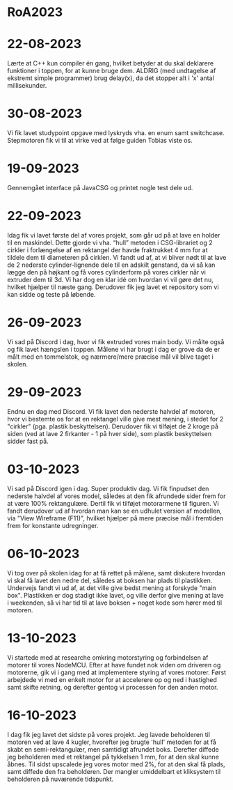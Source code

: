 # RoA2023

# 22-08-2023
Lærte at C++ kun compiler én gang, hvilket betyder at du skal deklarere funktioner i toppen, for at kunne bruge dem.
ALDRIG (med undtagelse af ekstremt simple programmer) brug delay(x), da det stopper alt i 'x' antal millisekunder.

# 30-08-2023
Vi fik lavet studypoint opgave med lyskryds vha. en enum samt switchcase. Stepmotoren fik vi til at virke ved at følge guiden Tobias viste os.


# 19-09-2023
Gennemgået interface på JavaCSG og printet nogle test dele ud.

# 22-09-2023
Idag fik vi lavet første del af vores projekt, som går ud på at lave en holder til en maskindel. Dette gjorde vi vha. “hull” metoden i CSG-librariet og 2 cirkler i forlængelse af en rektangel der havde fraktrukket 4 mm for at tildele dem til diameteren på cirklen. Vi fandt ud af, at vi bliver nødt til at lave de 2 nederste cylinder-lignende dele til en adskilt genstand, da vi så kan lægge den på højkant og få vores cylinderform på vores cirkler når vi extruder dem til 3d. Vi har dog en klar idé om hvordan vi vil gøre det nu, hvilket hjælper til næste gang. Derudover fik jeg lavet et repository som vi kan sidde og teste på løbende.

# 26-09-2023
Vi sad på Discord i dag, hvor vi fik extruded vores main body. Vi målte også og fik lavet hængslen i toppen. Målene vi har brugt i dag er grove da de er målt med en tommelstok, og nærmere/mere præcise mål vil blive taget i skolen. 

# 29-09-2023
Endnu en dag med Discord. Vi fik lavet den nederste halvdel af motoren, hvor vi bestemte os for at en rektangel ville give mest mening, i stedet for 2 "cirkler" (pga. plastik beskyttelsen). Derudover fik vi tilføjet de 2 kroge på siden (ved at lave 2 firkanter - 1 på hver side), som plastik beskyttelsen sidder fast på.

# 03-10-2023
Vi sad på Discord igen i dag. Super produktiv dag. Vi fik finpudset den nederste halvdel af vores model, således at den fik afrundede sider frem for at være 100% rektangulære. Dertil fik vi tilføjet motorarmene til figuren. Vi fandt derudover ud af hvordan man kan se en udhulet version af modellen, via "View Wireframe (F11)", hvilket hjælper på mere præcise mål i fremtiden frem for konstante udregninger.

# 06-10-2023
Vi tog over på skolen idag for at få rettet på målene, samt diskutere hvordan vi skal få lavet den nedre del, således at boksen har plads til plastikken. Undervejs fandt vi ud af, at det ville give bedst mening at forskyde "main box". Plastikken er dog stadigt ikke lavet, og ville derfor give mening at lave i weekenden, så vi har tid til at lave boksen + noget kode som hører med til motoren.

# 13-10-2023
Vi startede med at researche omkring motorstyring og forbindelsen af motorer til vores NodeMCU. Efter at have fundet nok viden om driveren og motorerne, gik vi i gang med at implementere styring af vores motorer. Først arbejdede vi med en enkelt motor for at accelerere op og ned i hastighed samt skifte retning, og derefter gentog vi processen for den anden motor.

# 16-10-2023
I dag fik jeg lavet det sidste på vores projekt. Jeg lavede beholderen til motoren ved at lave 4 kugler, hvorefter jeg brugte 'hull' metoden for at få skabt en semi-rektangulær, men samtidigt afrundet boks. Derefter diffede jeg beholderen med et rektangel på tykkelsen 1 mm, for at den skal kunne åbnes. Til sidst upscalede jeg vores motor med 2%, for at den skal få plads, samt diffede den fra beholderen. Der mangler umiddelbart et kliksystem til beholderen på nuværende tidspunkt.
